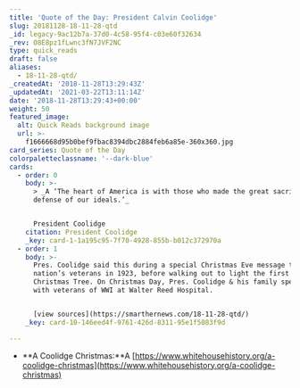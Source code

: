 ```yaml
---
title: 'Quote of the Day: President Calvin Coolidge'
slug: 20181128-18-11-28-qtd
_id: legacy-9ac12b7a-37d0-4c58-95f4-c03e60f32634
_rev: O8E8pz1fLwnc3fN7JVF2NC
type: quick_reads
draft: false
aliases:
  - 18-11-28-qtd/
_createdAt: '2018-11-28T13:29:43Z'
_updatedAt: '2021-03-22T13:11:14Z'
date: '2018-11-28T13:29:43+00:00'
weight: 50
featured_image:
  alt: Quick Reads background image
  url: >-
    f1666668d95b0bef9fbac8394dbc2884feb6a85e-360x360.jpg
card_series: Quote of the Day
colorpaletteclassname: '--dark-blue'
cards:
  - order: 0
    body: >-
      > _A ‘The heart of America is with those who made the great sacrifice in
      defense of our ideals.’_


      President Coolidge
    citation: President Coolidge
    _key: card-1-1a195c95-7f70-4928-855b-b012c372970a
  - order: 1
    body: >-
      Pres. Coolidge said this during a special Christmas Eve message to the
      nation’s veterans in 1923, before walking out to light the first National
      Christmas Tree. On Christmas Day, Pres. Coolidge & his family spent 3 hrs
      with veterans of WWI at Walter Reed Hospital.


      [view sources](https://smarthernews.com/18-11-28-qtd/)
    _key: card-10-146eed4f-9761-426d-8311-95e1f5083f9d

---
```

* **A Coolidge Christmas:**A [https://www.whitehousehistory.org/a-coolidge-christmas](https://www.whitehousehistory.org/a-coolidge-christmas)